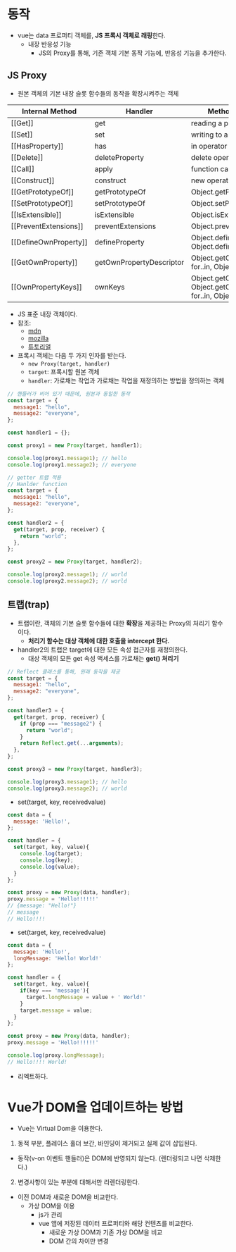 
# 동작
- vue는 data 프로퍼티 객체를, **JS 프록시 객체로 래핑**한다.
  - 내장 반응성 기능
    - JS의 Proxy를 통해, 기존 객체 기본 동작 기능에, 반응성 기능을 추가한다.

## JS Proxy
- 원본 객체의 기본 내장 슬롯 함수들의 동작을 확장시켜주는 객체

|Internal Method|Handler|MethodTriggers when...|
|---|---|---|
| [[Get]]               | get                       | reading a property        |
| [[Set]]               | set                       | writing to a property     |
| [[HasProperty]]       | has                       | in operator               |
| [[Delete]]            | deleteProperty            | delete operator           |
| [[Call]]              | apply                     | function call             |
| [[Construct]]         | construct                 | new operator              |
| [[GetPrototypeOf]]    | getPrototypeOf            | Object.getPrototypeOf     |
| [[SetPrototypeOf]]    | setPrototypeOf            | Object.setPrototypeOf     |
| [[IsExtensible]]      | isExtensible              | Object.isExtensible       |
| [[PreventExtensions]] | preventExtensions         | Object.preventExtensions  |
| [[DefineOwnProperty]] | defineProperty            | Object.defineProperty, Object.defineProperties    |
| [[GetOwnProperty]]    | getOwnPropertyDescriptor  | Object.getOwnPropertyDescriptor, for..in, Object.keys/values/entries
| [[OwnPropertyKeys]]   | ownKeys                   | Object.getOwnPropertyNames, Object.getOwnPropertySymbols, for..in, Object.keys/values/entries |

- JS 표준 내장 객체이다. 
- 참조: 
    - [mdn](https://developer.mozilla.org/ko/docs/Web/JavaScript/Reference/Global_Objects/Proxy)
    - [mozilla](https://developer.mozilla.org/ko/docs/Web/JavaScript/Reference/Global_Objects/Proxy)
    - [튜토리얼](https://web.archive.org/web/20171007221059/https://soft.vub.ac.be/~tvcutsem/proxies/)
- 프록시 객체는 다음 두 가지 인자를 받는다.
    - `new Proxy(target, handler)`
    - `target`: 프록시할 원본 객체
    - `handler`: 가로채는 작업과 가로채는 작업을 재정의하는 방법을 정의하는 객체
    
```js
// 핸들러가 비어 있기 때문에, 원본과 동일한 동작
const target = {
  message1: "hello",
  message2: "everyone",
};

const handler1 = {};

const proxy1 = new Proxy(target, handler1);

console.log(proxy1.message1); // hello
console.log(proxy1.message2); // everyone
```

```js
// getter 트랩 적용
// Hanlder function
const target = {
  message1: "hello",
  message2: "everyone",
};

const handler2 = {
  get(target, prop, receiver) {
    return "world";
  },
};

const proxy2 = new Proxy(target, handler2);

console.log(proxy2.message1); // world
console.log(proxy2.message2); // world
```

## 트랩(trap)
- 트랩이란, 객체의 기본 슬롯 함수들에 대한 **확장**을 제공하는 Proxy의 처리기 함수이다.
  - **처리기 함수는 대상 객체에 대한 호출을 intercept 한다.** 
- handler2의 트랩은 target에 대한 모든 속성 접근자를 재정의한다.
    - 대상 객체의 모든 get 속성 액세스를 가로채는 **get() 처리기**

```js
// Reflect 클래스를 통해, 원래 동작을 제공
const target = {
  message1: "hello",
  message2: "everyone",
};

const handler3 = {
  get(target, prop, receiver) {
    if (prop === "message2") {
      return "world";
    }
    return Reflect.get(...arguments);
  },
};

const proxy3 = new Proxy(target, handler3);

console.log(proxy3.message1); // hello
console.log(proxy3.message2); // world
```


- set(target, key, receivedvalue)
```js
const data = {
  message: 'Hello!',
};

const handler = {
  set(target, key, value){
    console.log(target);
    console.log(key);
    console.log(value);
  }
};

const proxy = new Proxy(data, handler);
proxy.message = 'Hello!!!!!!'
// {message: "Hello!"}
// message
// Hello!!!!
```


- set(target, key, receivedvalue)
```js
const data = {
  message: 'Hello!',
  longMessage: 'Hello! World!'
};

const handler = {
  set(target, key, value){
    if(key === 'message'){
      target.longMessage = value + ' World!'
    }
    target.message = value;
  }
};

const proxy = new Proxy(data, handler);
proxy.message = 'Hello!!!!!!'

console.log(proxy.longMessage);
// Hello!!!! World!
```
-  리엑트하다.


# Vue가 DOM을 업데이트하는 방법
- Vue는 Virtual Dom을 이용한다.

1. 동적 부분, 플레이스 홀더 보간, 바인딩이 제거되고 실제 값이 삽입된다.
  - 동작(v-on 이벤트 핸들러)은 DOM에 반영되지 않는다. (렌더링되고 나면 삭제한다.)
2. 변경사항이 있는 부분에 대해서만 리렌더링한다.
  - 이전 DOM과 새로운 DOM을 비교한다.
    - 가상 DOM을 이용
      - js가 관리
      - vue 앱에 저장된 데이터 프로퍼티와 해당 컨텐츠를 비교한다.
        - 새로운 가상 DOM과 기존 가상 DOM을 비교
        - DOM 간의 차이만 변경



